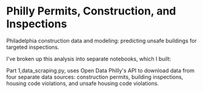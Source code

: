 # Philly Permits, Construction, and Inspections

Philadelphia construction data and modeling: predicting unsafe buildings for targeted inspections.

I've broken up this analysis into separate notebooks, which I built:


Part 1,data_scraping.py, uses Open Data Philly's API to download data from four separate data sources: construction permits, building inspections, housing code violations, and unsafe housing code violations. 
